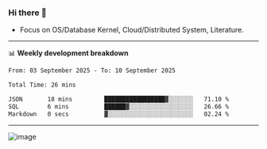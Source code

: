 ### Hi there 👋
<!-- * Daily Meditation via Leetcode/Competitive-Programming. -->
* Focus on OS/Database Kernel, Cloud/Distributed System, Literature.

-------

📊 **Weekly development breakdown**
<!--START_SECTION:waka-->

```txt
From: 03 September 2025 - To: 10 September 2025

Total Time: 26 mins

JSON       18 mins         █████████████████▓░░░░░░░   71.10 %
SQL        6 mins          ██████▓░░░░░░░░░░░░░░░░░░   26.66 %
Markdown   0 secs          ▓░░░░░░░░░░░░░░░░░░░░░░░░   02.24 %
```

<!--END_SECTION:waka-->

-------

<!-- [![Leetcode Stats](https://leetcard.jacoblin.cool/hzhang413?font=Fira+Mono)](https://leetcode.com/fxrc) -->
![image](./cyberpunk-ghost-in-the-shell.gif)
<!--![image](./gis-archive.png)-->
